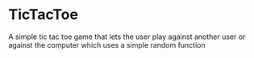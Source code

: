 # TicTacToe
A simple tic tac toe game that lets the user play against another user or against the computer which uses a simple random function
